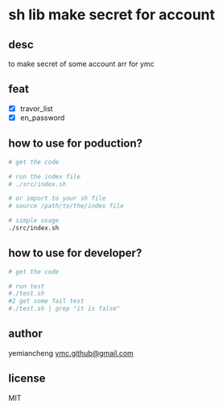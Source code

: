 # sh lib make secret for account

## desc

to make secret of some account arr for ymc

## feat

- [x] travor_list
- [x] en_password

## how to use for poduction?

```sh
# get the code

# run the index file
# ./src/index.sh

# or import to your sh file
# source /path/to/the/index file

# simple usage
./src/index.sh
```

## how to use for developer?

```sh
# get the code

# run test
#./test.sh
#2 get some fail test
#./test.sh | grep "it is false"
```

## author

yemiancheng <ymc.github@gmail.com>

## license

MIT
